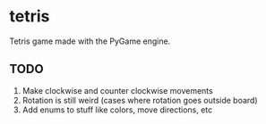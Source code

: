 # tetris

Tetris game made with the PyGame engine.

## TODO

1. Make clockwise and counter clockwise movements
2. Rotation is still weird (cases where rotation goes outside board)
3. Add enums to stuff like colors, move directions, etc
